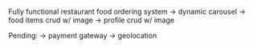 Fully functional restaurant food ordering system
 -> dynamic carousel
 -> food items crud w/ image
 -> profile crud w/ image

Pending:
  -> payment gateway
  -> geolocation
